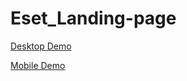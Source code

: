 # Eset_Landing-page

[Desktop Demo](https://grant-inna.github.io/Eset_desktop-mobile/header.html)

[Mobile Demo](https://grant-inna.github.io/Eset_desktop-mobile/header.mobile.html)
